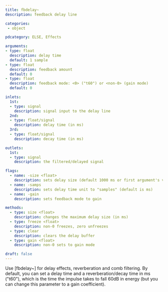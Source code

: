 ```yaml
---
title: fbdelay~
description: feedback delay line

categories:
 - object

pdcategory: ELSE, Effects

arguments:
- type: float
  description: delay time
  default: 1 sample
- type: float
  description: feedback amount
  default: 0
- type: float
  description: feedback mode: <0> ("t60") or <non-0> (gain mode)
  default: 0

inlets:
  1st:
  - type: signal
    description: signal input to the delay line
  2nd:
  - type: float/signal
    description: delay time (in ms)
  3rd:
  - type: float/signal
    description: decay time (in ms)

outlets:
  1st:
  - type: signal
    description: the filtered/delayed signal

flags:
  - name: -size <float>
    description: sets delay size (default 1000 ms or first argument's value if given)
  - name: -samps
    description: sets delay time unit to "samples" (default is ms)
  - name: -gain
    description: sets feedback mode to gain

methods:
  - type: size <float>
    description: changes the maximum delay size (in ms)
  - type: freeze <float>
    description: non-0 freezes, zero unfreezes
  - type: clear
    description: clears the delay buffer
  - type: gain <float>
    description: non-0 sets to gain mode

draft: false
---
```


Use [fbdelay~] for delay effects, reverberation and comb filtering. By default, you can set a delay time and a reverberation/decay time in ms ("t60"), which is the time the impulse takes to fall 60dB in energy (but you can change this parameter to a gain coefficient).


